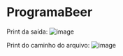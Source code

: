 # ProgramaBeer
Print da saída:
![image](https://github.com/zilionn/ProgramaBeer/assets/142235593/e977e74c-6767-41c0-8879-55882f45f1cf)

Print do caminho do arquivo: 
![image](https://github.com/zilionn/ProgramaBeer/assets/142235593/6e270e5d-694e-46e8-9b17-ca02311e6c7e)

